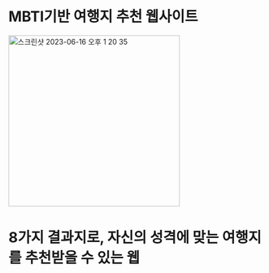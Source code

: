 # MBTI기반 여행지 추천 웹사이트
<img width="337" alt="스크린샷 2023-06-16 오후 1 20 35" src="https://github.com/da-hye0/trav_summer/assets/60743139/b1a7133c-16bd-4978-bc8b-ff796ac6a3f8">



# 8가지 결과지로, 자신의 성격에 맞는 여행지를 추천받을 수 있는 웹
